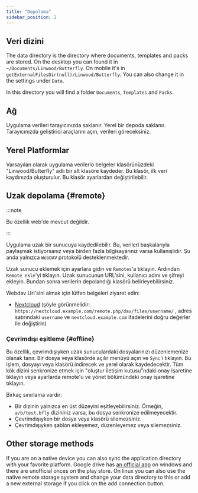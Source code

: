 ```yaml
---
title: "Depolama"
sidebar_position: 2
---
```


## Veri dizini

The data directory is the directory where documents, templates and packs are stored. On the desktop you can found it in `~/Documents/Linwood/Butterfly`. On mobile it's in `getExternalFilesDir(null)/Linwood/Butterfly`. You can also change it in the settings under `Data`.

In this directory you will find a folder `Documents`, `Templates` and `Packs`.

## Ağ

Uygulama verileri tarayıcınızda saklanır. Yerel bir depoda saklanır. Tarayıcınızda geliştirici araçlarını açın, verileri göreceksiniz.

## Yerel Platformlar

Varsayılan olarak uygulama verileriö belgeler klasörünüzdeki "Linwood/Butterfly" adlı bir alt klasöre kaydeder. Bu klasör, ilk veri kaydınızda oluşturulur. Bu klasör ayarlardan değiştirilebilir.

## Uzak depolama {#remote}

:::note

Bu özellik web'de mevcut değildir.

:::

Uygulama uzak bir sunucuya kaydedilebilir. Bu, verileri başkalarıyla paylaşmak istiyorsanız veya birden fazla bilgisayarınız varsa kullanışlıdır. Şu anda yalnızca `WebDAV` protokolü desteklenmektedir.

Uzak sunucu eklemek için ayarlara gidin ve `Remotes`'a tıklayın. Ardından `Remote ekle`'yi tıklayın. Uzak sunucunun URL'sini, kullanıcı adını ve şifreyi ekleyin. Bundan sonra verilerin depolandığı klasörü belirleyebilirsiniz.

Webdav Url'sini almak için lütfen belgeleri ziyaret edin:

* [Nextcloud](https://docs.nextcloud.com/server/latest/user_manual/en/files/access_webdav.html) (şöyle görünmelidir: `https://nextcloud.example.com/remote.php/dav/files/username/` ,  adres satırındaki `username` ve `nextcloud.example.com` ifadelerini doğru değerler ile değiştirin)

### Çevrimdışı eşitleme {#offline}

Bu özellik, çevrimdışıyken uzak sunuculardaki dosyalarınızı düzenlemenize olanak tanır. Bir dosya veya klasörde açılır menüyü açın ve `Sync`'i tıklayın. Bu işlem, dosyayı veya klasörü indirecek ve yerel olarak kaydedecektir. Tüm kök dizini senkronize etmek için "oluştur iletişim kutusu"ndaki onay işaretine tıklayın veya ayarlarda remote'u ve yönet bölümündeki onay işaretine tıklayın.

Birkaç sınırlama vardır:

* Bir dizinin yalnızca en üst düzeyini eşitleyebilirsiniz. Örneğin, `a/b/test.bfly` dizininiz varsa, bu dosya senkronize edilmeyecektir.
* Çevrimdışıyken bir dosya veya klasörü silemezsiniz.
* Çevrimdışıyken şablon ekleyemez, düzenleyemez veya silemezsiniz.

## Other storage methods

If you are on a native device you can also sync the application directory with your favorite platform. Google drive has [an official app](https://www.google.com/drive/download/) on windows and there are unofficial onces on the play store. On linux you can also use the native remote storage system and change your data directory to this or add a new external storage if you click on the add connection button.
